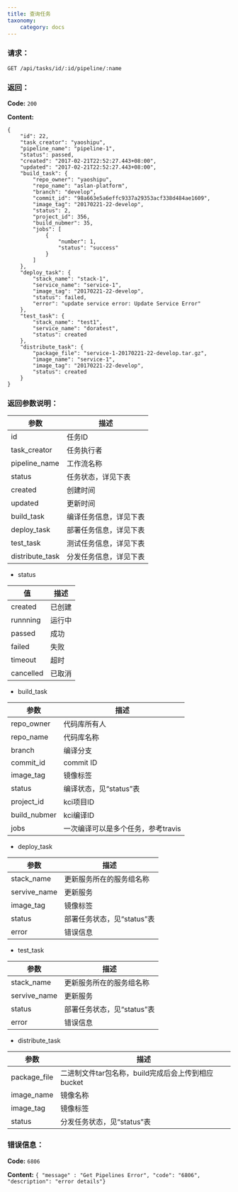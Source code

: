 ```yaml
---
title: 查询任务
taxonomy:
    category: docs
---
```


### 请求：

    GET /api/tasks/id/:id/pipeline/:name

### 返回：

**Code:** `200`

**Content:** 

```
{
    "id": 22,
    "task_creator": "yaoshipu",
    "pipeline_name": "pipeline-1",
    "status": passed,
    "created": "2017-02-21T22:52:27.443+08:00",
    "updated": "2017-02-21T22:52:27.443+08:00",
    "build_task": {
        "repo_owner": "yaoshipu",
        "repo_name": "aslan-platform",
        "branch": "develop",
        "commit_id": "98a663e5a6effc9337a29353acf338d484ae1609",
        "image_tag": "20170221-22-develop",
        "status": 2,
        "project_id": 356,
        "build_nubmer": 35,
        "jobs": [
            {
                "number": 1,
                "status": "success"
            }
        ]
    },
    "deploy_task": {
        "stack_name": "stack-1",
        "service_name": "service-1",
        "image_tag": "20170221-22-develop",
        "status": failed,
        "error": "update service error: Update Service Error"
    },
    "test_task": {
        "stack_name": "test1",
        "service_name": "doratest",
        "status": created
    },
    "distribute_task": {
        "package_file": "service-1-20170221-22-develop.tar.gz",
        "image_name": "service-1",
        "image_tag": "20170221-22-develop",
        "status": created
    }
}
```	

### 返回参数说明：

|参数|描述|
|---|---|
|id|任务ID|
|task_creator|任务执行者|
|pipeline_name|工作流名称|
|status|任务状态，详见下表|
|created|创建时间|
|updated|更新时间|
|build_task|编译任务信息，详见下表|
|deploy_task|部署任务信息，详见下表|
|test_task|测试任务信息，详见下表|
|distribute_task|分发任务信息，详见下表|

- status

|值|描述|
|--|---|
|created|已创建|
|runnning|运行中|
|passed|成功|
|failed|失败|
|timeout|超时|
|cancelled|已取消|

- build_task

|参数|描述|
|---|---|
|repo_owner|代码库所有人|
|repo_name|代码库名称|
|branch|编译分支|
|commit_id|commit ID|
|image_tag|镜像标签|
|status|编译状态，见“status”表|
|project_id|kci项目ID|
|build_nubmer|kci编译ID|
|jobs|一次编译可以是多个任务，参考travis|

- deploy_task

|参数|描述|
|---|---|
|stack_name|更新服务所在的服务组名称|
|servive_name|更新服务|
|image_tag|镜像标签|
|status|部署任务状态，见“status”表|
|error|错误信息|

- test_task

|参数|描述|
|---|---|
|stack_name|更新服务所在的服务组名称|
|servive_name|更新服务|
|status|部署任务状态，见“status”表|
|error|错误信息|


- distribute_task

|参数|描述|
|---|---|
|package_file|二进制文件tar包名称，build完成后会上传到相应bucket|
|image_name|镜像名称|
|image_tag|镜像标签|
|status|分发任务状态，见“status”表|


### 错误信息：

**Code:** `6806`

**Content:** `{ "message" : "Get Pipelines Error", "code": "6806", "description": "error details"}`